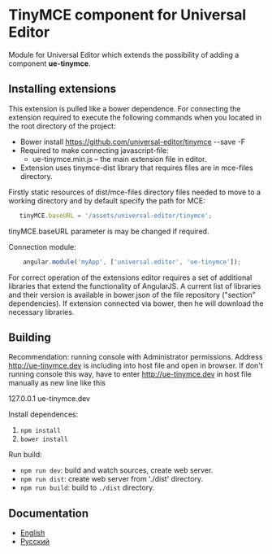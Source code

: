 # TinyMCE component for Universal Editor

Module for Universal Editor which extends the possibility of adding a component **ue-tinymce**.

## Installing extensions

This extension is pulled like a bower dependence. For connecting the extension required to execute
the following commands when you located in the root directory of the project:


* Bower install https://github.com/universal-editor/tinymce --save -F
* Required to make connecting javascript-file:
  * ue-tinymce.min.js – the main extension file in editor.
* Extension uses tinymce-dist library that requires files are in mce-files directory.

Firstly static resources of dist/mce-files directory files needed to move to a working directory and by default specify the path for MCE:

```javascript
   tinyMCE.baseURL = '/assets/universal-editor/tinymce';
```

tinyMCE.baseURL parameter is may be changed if required.

Connection module:

```javascript
    angular.module('myApp', ['universal.editor', 'ue-tinymce']);
```

For correct operation of the extensions editor requires a set of additional libraries that extend the functionality of AngularJS.
A current list of libraries and their version is available in bower.json of the file repository ("section" dependencies). If
extension connected via bower, then he will download the necessary libraries.

## Building

Recommendation: running console with Administrator permissions. Address http://ue-tinymce.dev is including into host file and open in browser.
If don't running console this way, have to enter http://ue-tinymce.dev in host file manually as new line like this

127.0.0.1 ue-tinymce.dev


Install dependences:

1. `npm install`
1. `bower install`

Run build:

* `npm run dev`: build and watch sources, create web server. 
* `npm run dist`: create web server from './dist' directory.
* `npm run build`: build to `./dist` directory.

## Documentation

* [English](docs/en/README.md)
* [Русский](docs/ru/README.md)
